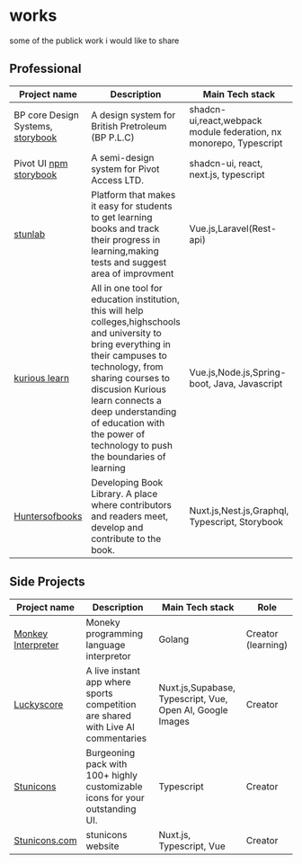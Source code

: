 # works
some of the publick work i would like to share


## Professional 

|Project name | Description |Main Tech stack| Role |
|---------------|-----------|------|-----|
| BP core Design Systems, [storybook](https://main--6241a36fb8d388003af3e1e1.chromatic.com) | A design system for British Pretroleum (BP P.L.C) | shadcn-ui,react,webpack module federation, nx monorepo, Typescript | Senior Frontend Developer | 
| Pivot UI [npm](https://www.npmjs.com/package/@pivot-acc/pivot-ui) [storybook](https://development--64d640a81467d738bcd3a2cd.chromatic.com/) | A semi-design system for Pivot Access LTD. | shadcn-ui, react, next.js, typescript| Fullstack Engineer |
|[stunlab](https://stunlabmobile.herokuapp.com/) |  Platform that makes it easy for students to get learning books and track their progress in learning,making tests and suggest area of improvment  | Vue.js,Laravel(Rest-api) | Full-stack developer | 
| [kurious learn](https://kurious.rw/) | All in one tool for education institution, this will help colleges,highschools and university to bring everything in their campuses to technology, from sharing courses to discusion Kurious learn connects a deep understanding of education with the power of technology to push the boundaries of learning  | Vue.js,Node.js,Spring-boot, Java, Javascript | Full-stack developer |
| [Huntersofbooks](https://dev.huntersofbook.com/) | Developing Book Library. A place where contributors and readers meet, develop and contribute to the book.| Nuxt.js,Nest.js,Graphql, Typescript, Storybook | Frontend developer |

## Side Projects
|Project name | Description |Main Tech stack| Role |
|---------------|-----------|------|-----|
| [Monkey Interpreter](https://github.com/claranceliberi/interpreter)| Moneky programming language interpretor | Golang | Creator (learning) |
| [Luckyscore](https://luckyscore.vercel.app/) | A live instant app where sports competition are shared with Live AI commentaries  | Nuxt.js,Supabase, Typescript, Vue, Open AI, Google Images |Creator |
| [Stunicons](https://github.com/Stunnity/stunicons)  | Burgeoning pack with 100+ highly customizable icons for your outstanding UI. | Typescript | Creator |
| [Stunicons.com](https://stunicons-com-red.vercel.app/) | stunicons website  | Nuxt.js, Typescript, Vue | Creator |

